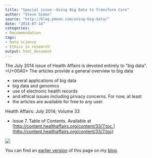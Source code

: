 ```yaml
---
title: "Special issue--Using Big Data to Transform Care"
author: "Steve Simon"
source: "http://blog.pmean.com/using-big-data/"
date: "2014-07-14"
categories:
- Recommendation
tags:
- Data science
- Ethics in research
output: html_document
---
```


The July 2014 issue of Health Affairs is devoted entirely to "big
data".<U+00A0> The articles provide a general overview to big data
- several
applications of big data
- big data and genomics
- use of electronic
health records
- and ethical issues including privacy concerns. For now,
at least
- the articles are available for free to any user.

<!---More--->

Health Affairs: July 2014; Volume 33
- Issue 7. Table of Contents.
Available at
[http://content.healthaffairs.org/content/33/7.toc.](http://content.healthaffairs.org/content/33/7.toc)

![](http://www.pmean.com/new-images/14/using-big-data01.png)

You can find an [earlier version][sim1] of this page on my [blog][sim2].

[sim1]: http://blog.pmean.com/using-big-data/
[sim2]: http://blog.pmean.com